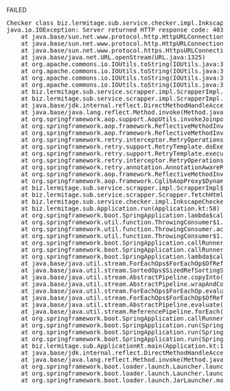 FAILED

<pre>Checker class biz.lermitage.sub.service.checker.impl.InkscapeChecker failed, ignoring
java.io.IOException: Server returned HTTP response code: 403 for URL: https://inkscape.org/release/
	at java.base/sun.net.www.protocol.http.HttpURLConnection.getInputStream0(HttpURLConnection.java:2014)
	at java.base/sun.net.www.protocol.http.HttpURLConnection.getInputStream(HttpURLConnection.java:1615)
	at java.base/sun.net.www.protocol.https.HttpsURLConnectionImpl.getInputStream(HttpsURLConnectionImpl.java:223)
	at java.base/java.net.URL.openStream(URL.java:1325)
	at org.apache.commons.io.IOUtils.toString(IOUtils.java:3204)
	at org.apache.commons.io.IOUtils.toString(IOUtils.java:3179)
	at org.apache.commons.io.IOUtils.toString(IOUtils.java:3293)
	at org.apache.commons.io.IOUtils.toString(IOUtils.java:3252)
	at biz.lermitage.sub.service.scrapper.impl.ScrapperImpl.downloadAsText(ScrapperImpl.kt:67)
	at biz.lermitage.sub.service.scrapper.impl.ScrapperImpl.fetchHtml(ScrapperImpl.kt:45)
	at java.base/jdk.internal.reflect.DirectMethodHandleAccessor.invoke(DirectMethodHandleAccessor.java:103)
	at java.base/java.lang.reflect.Method.invoke(Method.java:580)
	at org.springframework.aop.support.AopUtils.invokeJoinpointUsingReflection(AopUtils.java:360)
	at org.springframework.aop.framework.ReflectiveMethodInvocation.invokeJoinpoint(ReflectiveMethodInvocation.java:196)
	at org.springframework.aop.framework.ReflectiveMethodInvocation.proceed(ReflectiveMethodInvocation.java:163)
	at org.springframework.retry.interceptor.RetryOperationsInterceptor$1.doWithRetry(RetryOperationsInterceptor.java:114)
	at org.springframework.retry.support.RetryTemplate.doExecute(RetryTemplate.java:357)
	at org.springframework.retry.support.RetryTemplate.execute(RetryTemplate.java:246)
	at org.springframework.retry.interceptor.RetryOperationsInterceptor.invoke(RetryOperationsInterceptor.java:135)
	at org.springframework.retry.annotation.AnnotationAwareRetryOperationsInterceptor.invoke(AnnotationAwareRetryOperationsInterceptor.java:162)
	at org.springframework.aop.framework.ReflectiveMethodInvocation.proceed(ReflectiveMethodInvocation.java:184)
	at org.springframework.aop.framework.CglibAopProxy$DynamicAdvisedInterceptor.intercept(CglibAopProxy.java:728)
	at biz.lermitage.sub.service.scrapper.impl.ScrapperImpl$$SpringCGLIB.fetchHtml(<generated>)
	at biz.lermitage.sub.service.scrapper.Scrapper.fetchHtml$default(Scrapper.kt:11)
	at biz.lermitage.sub.service.checker.impl.InkscapeChecker.check(InkscapeChecker.kt:22)
	at biz.lermitage.sub.Application.run(Application.kt:58)
	at org.springframework.boot.SpringApplication.lambda$callRunner$5(SpringApplication.java:788)
	at org.springframework.util.function.ThrowingConsumer$1.acceptWithException(ThrowingConsumer.java:82)
	at org.springframework.util.function.ThrowingConsumer.accept(ThrowingConsumer.java:60)
	at org.springframework.util.function.ThrowingConsumer$1.accept(ThrowingConsumer.java:86)
	at org.springframework.boot.SpringApplication.callRunner(SpringApplication.java:796)
	at org.springframework.boot.SpringApplication.callRunner(SpringApplication.java:787)
	at org.springframework.boot.SpringApplication.lambda$callRunners$3(SpringApplication.java:772)
	at java.base/java.util.stream.ForEachOps$ForEachOp$OfRef.accept(ForEachOps.java:184)
	at java.base/java.util.stream.SortedOps$SizedRefSortingSink.end(SortedOps.java:357)
	at java.base/java.util.stream.AbstractPipeline.copyInto(AbstractPipeline.java:510)
	at java.base/java.util.stream.AbstractPipeline.wrapAndCopyInto(AbstractPipeline.java:499)
	at java.base/java.util.stream.ForEachOps$ForEachOp.evaluateSequential(ForEachOps.java:151)
	at java.base/java.util.stream.ForEachOps$ForEachOp$OfRef.evaluateSequential(ForEachOps.java:174)
	at java.base/java.util.stream.AbstractPipeline.evaluate(AbstractPipeline.java:234)
	at java.base/java.util.stream.ReferencePipeline.forEach(ReferencePipeline.java:596)
	at org.springframework.boot.SpringApplication.callRunners(SpringApplication.java:772)
	at org.springframework.boot.SpringApplication.run(SpringApplication.java:325)
	at org.springframework.boot.SpringApplication.run(SpringApplication.java:1361)
	at org.springframework.boot.SpringApplication.run(SpringApplication.java:1350)
	at biz.lermitage.sub.ApplicationKt.main(Application.kt:143)
	at java.base/jdk.internal.reflect.DirectMethodHandleAccessor.invoke(DirectMethodHandleAccessor.java:103)
	at java.base/java.lang.reflect.Method.invoke(Method.java:580)
	at org.springframework.boot.loader.launch.Launcher.launch(Launcher.java:102)
	at org.springframework.boot.loader.launch.Launcher.launch(Launcher.java:64)
	at org.springframework.boot.loader.launch.JarLauncher.main(JarLauncher.java:40)

</pre>